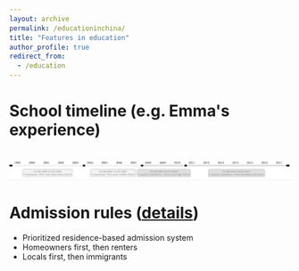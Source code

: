 ```yaml
---
layout: archive
permalink: /educationinchina/
title: "Features in education"
author_profile: true
redirect_from:
  - /education
---
```




School timeline (e.g. Emma's experience)
======

 <br/><img src='/images/education_timeline1.png'>


Admission rules ([details](https://emmazai.github.io/research/))
======
* Prioritized residence-based admission system
* Homeowners first, then renters
* Locals first, then immigrants


